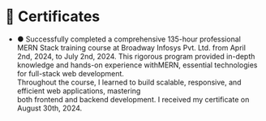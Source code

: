 # 🥇 Certificates

- ● Successfully completed a comprehensive 135-hour professional MERN Stack training course at Broadway
  Infosys Pvt. Ltd. from April 2nd, 2024, to July 2nd, 2024. This rigorous program provided in-depth
  knowledge and hands-on experience withMERN, essential technologies for full-stack web development.  
   Throughout the course, I learned to build scalable, responsive, and efficient web applications, mastering  
   both frontend and backend development. I received my certificate on August 30th, 2024.
